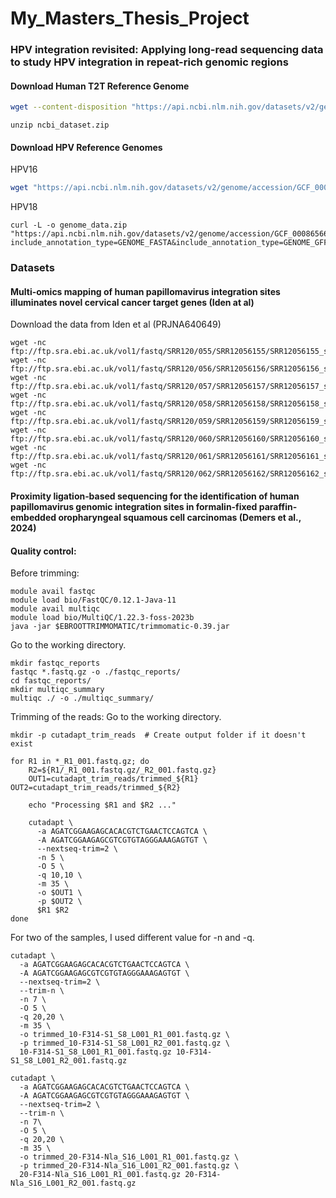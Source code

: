 # My_Masters_Thesis_Project
### HPV integration revisited: Applying long-read sequencing data to study HPV integration in repeat-rich genomic regions
#### Download Human T2T Reference Genome

```bash
wget --content-disposition "https://api.ncbi.nlm.nih.gov/datasets/v2/genome/accession/GCF_009914755.1/download?include_annotation_type=GENOME_FASTA&include_annotation_type=GENOME_GFF&include_annotation_type=RNA_FASTA&include_annotation_type=CDS_FASTA&include_annotation_type=PROT_FASTA&include_annotation_type=SEQUENCE_REPORT&hydrated=FULLY_HYDRATED"
```
```
unzip ncbi_dataset.zip
```

#### Download HPV Reference Genomes

HPV16
```bash
wget "https://api.ncbi.nlm.nih.gov/datasets/v2/genome/accession/GCF_000863945.3/download?include_annotation_type=GENOME_FASTA&include_annotation_type=GENOME_GFF&include_annotation_type=RNA_FASTA&include_annotation_type=CDS_FASTA&include_annotation_type=PROT_FASTA&include_annotation_type=SEQUENCE_REPORT&hydrated=FULLY_HYDRATED" -O hpv16_dataset.zip
```
HPV18
```
curl -L -o genome_data.zip "https://api.ncbi.nlm.nih.gov/datasets/v2/genome/accession/GCF_000865665.1/download?include_annotation_type=GENOME_FASTA&include_annotation_type=GENOME_GFF&include_annotation_type=RNA_FASTA&include_annotation_type=CDS_FASTA&include_annotation_type=PROT_FASTA&include_annotation_type=SEQUENCE_REPORT&hydrated=FULLY_HYDRATED"
```
### Datasets
#### Multi-omics mapping of human papillomavirus integration sites illuminates novel cervical cancer target genes (Iden at al)
Download the data from Iden et al (PRJNA640649)
```
wget -nc ftp://ftp.sra.ebi.ac.uk/vol1/fastq/SRR120/055/SRR12056155/SRR12056155_subreads.fastq.gz
wget -nc ftp://ftp.sra.ebi.ac.uk/vol1/fastq/SRR120/056/SRR12056156/SRR12056156_subreads.fastq.gz
wget -nc ftp://ftp.sra.ebi.ac.uk/vol1/fastq/SRR120/057/SRR12056157/SRR12056157_subreads.fastq.gz
wget -nc ftp://ftp.sra.ebi.ac.uk/vol1/fastq/SRR120/058/SRR12056158/SRR12056158_subreads.fastq.gz
wget -nc ftp://ftp.sra.ebi.ac.uk/vol1/fastq/SRR120/059/SRR12056159/SRR12056159_subreads.fastq.gz
wget -nc ftp://ftp.sra.ebi.ac.uk/vol1/fastq/SRR120/060/SRR12056160/SRR12056160_subreads.fastq.gz
wget -nc ftp://ftp.sra.ebi.ac.uk/vol1/fastq/SRR120/061/SRR12056161/SRR12056161_subreads.fastq.gz
wget -nc ftp://ftp.sra.ebi.ac.uk/vol1/fastq/SRR120/062/SRR12056162/SRR12056162_subreads.fastq.gz

```
#### Proximity ligation‐based sequencing for the identification of human papillomavirus genomic integration sites in formalin‐fixed paraffin- embedded oropharyngeal squamous cell carcinomas (Demers et al., 2024) 
#### Quality control:

Before trimming:
```
module avail fastqc
module load bio/FastQC/0.12.1-Java-11
module avail multiqc
module load bio/MultiQC/1.22.3-foss-2023b
java -jar $EBROOTTRIMMOMATIC/trimmomatic-0.39.jar
```
Go to the working directory.
```
mkdir fastqc_reports
fastqc *.fastq.gz -o ./fastqc_reports/
cd fastqc_reports/
mkdir multiqc_summary
multiqc ./ -o ./multiqc_summary/
```
Trimming of the reads:
Go to the working directory.
```
mkdir -p cutadapt_trim_reads  # Create output folder if it doesn't exist

for R1 in *_R1_001.fastq.gz; do
    R2=${R1/_R1_001.fastq.gz/_R2_001.fastq.gz}                      
    OUT1=cutadapt_trim_reads/trimmed_${R1}                         OUT2=cutadapt_trim_reads/trimmed_${R2}                  

    echo "Processing $R1 and $R2 ..."

    cutadapt \
      -a AGATCGGAAGAGCACACGTCTGAACTCCAGTCA \
      -A AGATCGGAAGAGCGTCGTGTAGGGAAAGAGTGT \
      --nextseq-trim=2 \
      -n 5 \
      -O 5 \
      -q 10,10 \
      -m 35 \
      -o $OUT1 \
      -p $OUT2 \
      $R1 $R2
done
```
For two of the samples, I used different value for -n and -q.
```
cutadapt \
  -a AGATCGGAAGAGCACACGTCTGAACTCCAGTCA \
  -A AGATCGGAAGAGCGTCGTGTAGGGAAAGAGTGT \
  --nextseq-trim=2 \
  --trim-n \
  -n 7 \
  -O 5 \
  -q 20,20 \
  -m 35 \
  -o trimmed_10-F314-S1_S8_L001_R1_001.fastq.gz \
  -p trimmed_10-F314-S1_S8_L001_R2_001.fastq.gz \
  10-F314-S1_S8_L001_R1_001.fastq.gz 10-F314-S1_S8_L001_R2_001.fastq.gz

cutadapt \
  -a AGATCGGAAGAGCACACGTCTGAACTCCAGTCA \
  -A AGATCGGAAGAGCGTCGTGTAGGGAAAGAGTGT \
  --nextseq-trim=2 \
  --trim-n \
  -n 7\
  -O 5 \
  -q 20,20 \
  -m 35 \
  -o trimmed_20-F314-Nla_S16_L001_R1_001.fastq.gz \
  -p trimmed_20-F314-Nla_S16_L001_R2_001.fastq.gz \
  20-F314-Nla_S16_L001_R1_001.fastq.gz 20-F314-Nla_S16_L001_R2_001.fastq.gz
```

